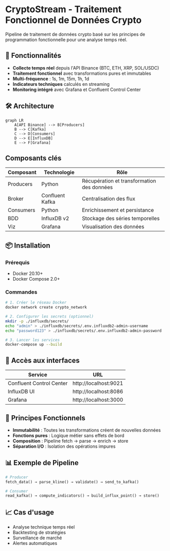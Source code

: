 
# CryptoStream - Traitement Fonctionnel de Données Crypto

Pipeline de traitement de données crypto basé sur les principes de programmation fonctionnelle pour une analyse temps réel.

## 🚀 Fonctionnalités

- **Collecte temps réel** depuis l'API Binance (BTC, ETH, XRP, SOL/USDC)  
- **Traitement fonctionnel** avec transformations pures et immutables  
- **Multi-fréquence** : 1s, 1m, 15m, 1h, 1d  
- **Indicateurs techniques** calculés en streaming  
- **Monitoring intégré** avec Grafana et Confluent Control Center  

## 🛠 Architecture

```mermaid
graph LR
    A[API Binance] --> B[Producers]
    B --> C[Kafka]
    C --> D[Consumers]
    D --> E[InfluxDB]
    E --> F[Grafana]
```

## Composants clés

| Composant | Technologie     | Rôle                                   |
| --------- | -------------- | ------------------------------------- |
| Producers | Python         | Récupération et transformation des données |
| Broker    | Confluent Kafka| Centralisation des flux                |
| Consumers | Python         | Enrichissement et persistance         |
| BDD       | InfluxDB v2    | Stockage des séries temporelles       |
| Viz       | Grafana        | Visualisation des données              |

## 📦 Installation

### Prérequis

- Docker 20.10+  
- Docker Compose 2.0+  

### Commandes

```bash
# 1. Créer le réseau Docker
docker network create crypto_network

# 2. Configurer les secrets (optionnel)
mkdir -p ./influxdb/secrets/
echo "admin" > ./influxdb/secrets/.env.influxdb2-admin-username
echo "password123" > ./influxdb/secrets/.env.influxdb2-admin-password

# 3. Lancer les services
docker-compose up --build
```

## 🔌 Accès aux interfaces

| Service                 | URL                     |
| ----------------------- | ----------------------- |
| Confluent Control Center| http://localhost:9021   |
| InfluxDB UI             | http://localhost:8086   |
| Grafana                 | http://localhost:3000   |

## 🌟 Principes Fonctionnels

- **Immutabilité** : Toutes les transformations créent de nouvelles données  
- **Fonctions pures** : Logique métier sans effets de bord  
- **Composition** : Pipeline fetch → parse → enrich → store  
- **Séparation I/O** : Isolation des opérations impures  

## 📊 Exemple de Pipeline

```python
# Producer
fetch_data() → parse_kline() → validate() → send_to_kafka()

# Consumer
read_kafka() → compute_indicators() → build_influx_point() → store()
```

## 📈 Cas d'usage

- Analyse technique temps réel  
- Backtesting de stratégies  
- Surveillance de marché  
- Alertes automatiques  
